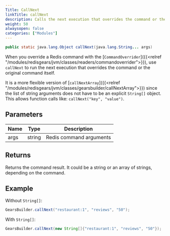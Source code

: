 ```yaml
---
Title: CallNext
linkTitle: callNext
description: Calls the next execution that overrides the command or the original command itself. A more flexible version of callNextArray.
weight: 50
alwaysopen: false
categories: ["Modules"]
---
```


```java
public static java.lang.Object callNext(java.lang.String... args)
```

When you override a Redis command with the [`CommandOverrider`]({{<relref "/modules/redisgears/jvm/classes/readers/commandoverrider">}}), use `callNext` to run the next execution that overrides the command or the original command itself.

It is a more flexible version of [`callNextArray`]({{<relref "/modules/redisgears/jvm/classes/gearsbuilder/callNextArray">}}) since the list of string arguments does not have to be an explicit `String[]` object. This allows function calls like: `callNext("key", "value")`.

## Parameters

| Name | Type | Description |
|------|------|-------------|
| args | string | Redis command arguments |

## Returns

Returns the command result. It could be a string or an array of strings, depending on the command.

## Example

Without `String[]`:

```java
GearsBuilder.callNext("restaurant:1", "reviews", "50");
```

With `String[]`:

```java
GearsBuilder.callNext(new String[]{"restaurant:1", "reviews", "50"});
```
